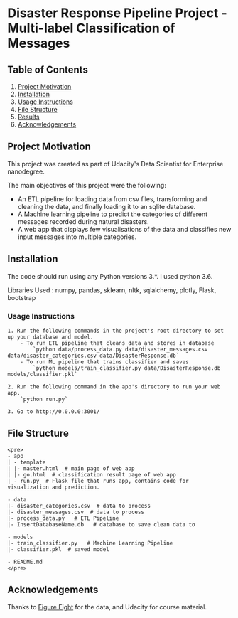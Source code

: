 # Disaster Response Pipeline Project - Multi-label Classification of Messages

## Table of Contents

1. [Project Motivation](#motivation)
2. [Installation](#installation)
3. [Usage Instructions](#usage)
4. [File Structure](#files)
5. [Results](#results)
6. [Acknowledgements](#acknowledgements)


<a name="motivation"></a>
## Project Motivation
This project was created as part of Udacity's Data Scientist for Enterprise nanodegree.

The main objectives of this project were the following:
  - An ETL pipeline for loading data from csv files, transforming and cleaning the data, and finally loading it to an sqlite database.
  - A Machine learning pipeline to predict the categories of different messages recorded during natural disasters.
  - A web app that displays few visualisations of the data and classifies new input messages into multiple categories.


<a name="installation"></a>
## Installation

The code should run using any Python versions 3.*. I used python 3.6.

Libraries Used : numpy, pandas, sklearn, nltk, sqlalchemy, plotly, Flask, bootstrap


<a name="usage"></a>
### Usage Instructions
    1. Run the following commands in the project's root directory to set up your database and model.
        - To run ETL pipeline that cleans data and stores in database
            `python data/process_data.py data/disaster_messages.csv data/disaster_categories.csv data/DisasterResponse.db`
        - To run ML pipeline that trains classifier and saves
            `python models/train_classifier.py data/DisasterResponse.db models/classifier.pkl`

    2. Run the following command in the app's directory to run your web app.
        `python run.py`
    
    3. Go to http://0.0.0.0:3001/


<a name="files"></a>
## File Structure
    <pre>
    - app
    | - template
    | |- master.html  # main page of web app
    | |- go.html  # classification result page of web app
    | - run.py  # Flask file that runs app, contains code for visualization and prediction.
    
    - data
    |- disaster_categories.csv  # data to process 
    |- disaster_messages.csv  # data to process
    |- process_data.py   # ETL Pipeline
    |- InsertDatabaseName.db   # database to save clean data to
    
    - models
    |- train_classifier.py   # Machine Learning Pipeline
    |- classifier.pkl  # saved model 
    
    - README.md
    </pre>


<a name="acknowledgements"></a>
## Acknowledgements
Thanks to [Figure Eight](https://www.figure-eight.com/) for the data, and Udacity for course material.